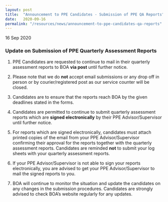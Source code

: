 ```yaml
---
layout: post
title:  "Announcement to PPE Candidates - Submission of PPE QA Reports"
date:   2020-09-16
permalink: "/resources/news/announcement-to-ppe-candidates-qa-reports"
---
```

16 Sep 2020

### **Update on Submission of PPE Quarterly Assessment Reports**

1.	PPE Candidates are requested to continue to mail in their quarterly assessment reports to BOA **via post** until further notice. 

2.	Please note that we do **not** accept email submissions or any drop off in person or by courier/registered post as our service counter will be closed.

3.	Candidates are to ensure that the reports reach BOA by the given deadlines stated in the forms.

4.	Candidates are permitted to continue to submit quarterly assessment reports which are **signed electronically** by their PPE Advisor/Supervisor until further notice.

5.	For reports which are signed electronically, candidates must attach printed copies of the email from your PPE Advisor/Supervisor confirming their approval for the reports together with the quarterly assessment reports. Candidates are reminded **not** to submit your log sheets with your quarterly assessment reports. 

6.	If your PPE Advisor/Supervisor is not able to sign your reports electronically, you are advised to get your PPE Advisor/Supervisor to mail the signed reports to you.

7.	BOA will continue to monitor the situation and update the candidates on any changes in the submission procedures. Candidates are strongly advised to check BOA’s website regularly for any updates. 
